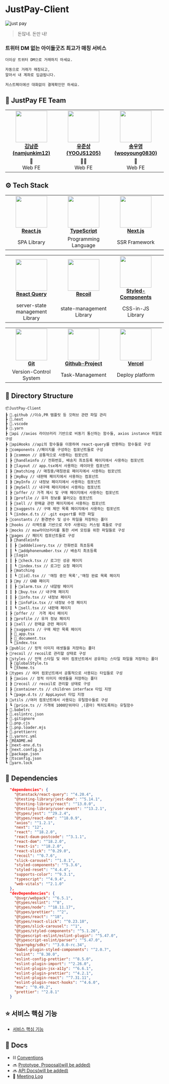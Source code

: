 # JustPay-Client

![just pay](https://user-images.githubusercontent.com/69416561/209988175-dc826038-033a-433f-8254-618a5a839754.png)

> 돈많네. 돈만 내!

### 트위터 DM 없는 아이돌굿즈 최고가 매칭 서비스

```
더이상 트위터 DM으로 거래하지 마세요.

자동으로 거래가 매칭되고,
알아서 내 계좌로 입금됩니다.

저스트페이에선 대화없이 결제확인만 하세요.
```

## 🙌 JustPay FE Team

<table align="center">
    <tr align="center">
        <td style="min-width: 150px;">
            <a href="https://github.com/namjunkim12">
              <img src="https://github.com/namjunkim12.png" width="100">
              <br />
              <b>김남준 (namjunkim12)</b>
            </a> 
        </td>
        <td style="min-width: 150px;">
            <a href="https://github.com/YOOJS1205">
              <img src="https://github.com/YOOJS1205.png" width="100">
              <br />
              <b>유준상 (YOOJS1205)</b>
            </a>
        </td>
        <td style="min-width: 150px;">
            <a href="https://github.com/wooyoung0830">
              <img src="https://github.com/wooyoung0830.png" width="100">
              <br />
              <b>송우영 (wooyoung0830)</b>
            </a> 
        </td>
        <td style="min-width: 150px;">
            <a href="https://github.com/hyunwookchung">
              <img src="https://github.com/hyunwookchung.png" width="100">
              <br />
              <b>정현욱 (hyunwookchung)</b>
            </a> 
        </td>
    </tr>
    <tr align="center">
        <td>
            👶 <br/>
            Web FE
        </td>
        <td>
            🧚🏻 <br />
            Web FE
        </td>
        <td>
           👼  <br />
            Web FE
        </td>
        <td>
           😽  <br />
            Web FE
        </td>
    </tr>
</table>

## ⚙️ Tech Stack

<table align="center">
    <tr align="center">
        <td style="min-width: 150px;">
            <a href="https://beta.reactjs.org/">
              <img src="https://upload.wikimedia.org/wikipedia/commons/thumb/a/a7/React-icon.svg/2300px-React-icon.svg.png" width="100" >
              <br />
              <b>React.js</b>
            </a> 
        </td>
        <td style="min-width: 150px;">
            <a href="https://www.typescriptlang.org/">
              <img src="https://upload.wikimedia.org/wikipedia/commons/4/4c/Typescript_logo_2020.svg" width="100">
              <br />
              <b>TypeScript</b>
            </a>
        </td>
         <td style="min-width: 150px;">
            <a href="https://nextjs.org/">
              <img src="https://cdn.worldvectorlogo.com/logos/next-js.svg" width="100">
              <br />
              <b>Next.js</b>
            </a> 
        </td>
        <td style="min-width: 150px;">
            <a href="https://github.com/yarnpkg/berry">
              <img src="https://images.ctfassets.net/zsjhz5fgria0/2pgFhH8be2Svky60f7qHu7/54a155ca827d8caeb888b439e820eb93/State_of_Yarn_2__Berry__in_2021.png?w=700&h=400&fl=progressive&q=50&fit=fill" width="100" height='100'>
              <br />
              <b>Yarn2 (berry)</b>
            </a> 
        </td>
        <td style="min-width: 150px;">
            <a href="https://axios-http.com/">
              <img src="https://upload.wikimedia.org/wikipedia/commons/thumb/d/d1/Axios_%28computer_library%29_logo.svg/2560px-Axios_%28computer_library%29_logo.svg.png" width="100" height="60">
              <br />
              <b>Axios</b>
            </a> 
        </td>
    </tr>
    <tr align="center">
        <td>
            SPA Library
        </td>
        <td>
            Programming<br />
            Language
        </td>
        <td>
            SSR Framework
        </td>
        <td>
            Pkg Manager
        </td>
        <td>
            promise-based</br>
            HTTP client
        </td>
</tr>
</table>

<table align="center">
    <tr align="center">
        <td style="min-width: 150px;">
            <a href="https://react-query-v3.tanstack.com">
              <img src="https://seeklogo.com/images/R/react-query-logo-1340EA4CE9-seeklogo.com.png" width="100">
              <br />
              <b>React Query</b>
            </a> 
        </td>
        <td style="min-width: 150px;">
            <a href="https://recoiljs.org/">
              <img src="https://velog.velcdn.com/images/11t518s/post/3a6512ec-8fbe-4e9d-b57f-e7327892012f/image.png" width="100">
              <br />
              <b>Recoil</b>
            </a> 
        </td>
        <td style="min-width: 150px;">
            <a href="https://styled-components.com/">
              <img src="https://raw.githubusercontent.com/styled-components/brand/master/styled-components.png" width="100">
              <br />
              <b>Styled-Components</b>
            </a> 
        </td>
        <td style="min-width: 150px;">
            <a href="https://mswjs.io/">
              <img src="https://user-images.githubusercontent.com/1500684/157772386-75444196-0604-4340-af28-53b236faa182.svg" width="100">
              <br />
              <b>MSW</b>
            </a> 
        </td>
    </tr>
    <tr align="center">
        <td>
            server-state management</br>
            Library
        </td>
        <td>
            state-management</br>
            Library
        </td>
        <td>
            CSS-in-JS</br>
            Library
        </td>   
        <td>
            API-Mocking</br>
            Library
        </td>
</tr>
</table>

<table align="center">
    <tr align="center">
        <td style="min-width: 150px;">
            <a href="https://git-scm.com/">
              <img src="https://avatars.githubusercontent.com/u/18133?s=200&v=4" width="100">
              <br />
              <b>Git</b>
            </a> 
        </td>
        <td style="min-width: 150px;">
            <a href="https://github.com/">
              <img src="https://cdn-icons-png.flaticon.com/512/25/25231.png" width="100">
              <br />
              <b>Github-Project</b>
            </a> 
        </td>
        <td style="min-width: 150px;">
            <a href="https://vercel.com/">
              <img src="https://camo.githubusercontent.com/add2c9721e333f0043ac938f3dadbc26a282776e01b95b308fcaba5afaf74ae3/68747470733a2f2f6173736574732e76657263656c2e636f6d2f696d6167652f75706c6f61642f76313538383830353835382f7265706f7369746f726965732f76657263656c2f6c6f676f2e706e67" width="100">
              <br />
              <b>Vercel</b>
            </a> 
        </td>
    </tr>
    <tr align="center">
        <td>
            Version-Control</br>
            System
        </td>
        <td>
            Task-Management
        </td>
        <td>
            Deploy platform
        </td>   
</tr>
</table>

## 📁 Directory Structure

```
📦JustPay-Client
┣ 📂.github //이슈,PR 템플릿 등 깃허브 관련 파일 관리
┣ 📂.next
┣ 📂.vscode
┣ 📂.yarn
┣ 📂api //axios 라이브러리 기반으로 비동기 통신하는 함수들, axios instance 파일로 구성
┣ 📂apiHooks //api의 함수들을 이용하여 react-query를 반환하는 함수들로 구성
┣ 📂components //페이지를 구성하는 컴포넌트들로 구성
┃ ┣ 📂common // 공통적으로 사용하는 컴포넌트
┃ ┣ 📂handleinfo // 전화번호, 배송지 최초등록 페이지에서 사용하는 컴포넌트 
┃ ┣ 📂layout // app.tsx에서 사용하는 레이아웃 컴포넌트
┃ ┣ 📂matching // 매칭중/매칭완료 페이지에서 사용하는 컴포넌트
┃ ┣ 📂myBuy // 내판매 페이지에서 사용하는 컴포넌트 
┃ ┣ 📂myInfo // 내정보 페이지에서 사용하는 컴포넌트 
┃ ┣ 📂mySell // 내구매 페이지에서 사용하는 컴포넌트 
┃ ┣ 📂offer // 가격 제시 및 구매 페이지에서 사용하는 컴포넌트
┃ ┣ 📂profile // 유저 정보를 불러오는 컴포넌트
┃ ┣ 📂sell // 판매글 관련 페이지에서 사용하는 컴포넌트 
┃ ┣ 📂suggests // 구매 제안 목록 페이지에서 사용하는 컴포넌트  
┃ ┗ 📜index.d.ts // .git export를 위한 파일
┣ 📂constants // 환경변수 및 상수 파일을 저장하는 폴더
┣ 📂hooks // 리액트를 기반으로 자주 사용되는 커스텀 훅들로 구성
┣ 📂mocks // msw라이브러리를 통한 서버 모킹을 위한 파일들로 구성
┣ 📂pages // 페이지 컴포넌트들로 구성
┃ ┣ 📂handleinfo
┃ ┃ ┣ 📜adddelivery.tsx // 전화번호 최초등록
┃ ┃ ┗ 📜addphonenumber.tsx // 배송지 최초등록
┃ ┣ 📂login
┃ ┃ ┣ 📜check.tsx // 로그인 성공 페이지
┃ ┃ ┗ 📜index.tsx // 로그인 요청 페이지
┃ ┣ 📂matching
┃ ┃ ┗ 📜[id].tsx // '매칭 중인 목록','매칭 완료 목록 페이지
┃ ┣ 📂my // GNB 페이지
┃ ┃ ┣ 📜alarm.tsx // 내알람 페이지
┃ ┃ ┣ 📜buy.tsx // 내구매 페이지
┃ ┃ ┣ 📜info.tsx // 내정보 페이지
┃ ┃ ┣ 📜infoFix.tsx // 내정보 수정 페이지
┃ ┃ ┗ 📜sell.tsx // 내판매 페이지
┃ ┣ 📂offer //  가격 제시 페이지
┃ ┣ 📂profile // 유저 정보 페이지
┃ ┣ 📂sell // 판매글 관련 페이지
┃ ┣ 📂suggests // 구매 제안 목록 페이지
┃ ┣ 📜_app.tsx
┃ ┣ 📜_document.tsx
┃ ┗ 📜index.tsx
┣ 📂public // 정적 이미지 에셋들을 저장하는 폴더
┣ 📂recoil // recoil로 관리할 상태로 구성
┣ 📂styles // 전역 스타일 및 여러 컴포넌트에서 공유하는 스타일 파일을 저장하는 폴더
┃ ┣ 📜globalStyle.ts
┃ ┗ 📜theme.ts
┣ 📂types // 여러 컴포넌트에서 공통적으로 사용되는 타입들로 구성
┃ ┣ 📂axios // 정적 이미지 에셋들을 저장하는 폴더
┃ ┣ 📂recoil // recoil로 관리할 상태로 구성
┃ ┣ 📜container.ts // children interface 타입 지정
┃ ┗ 📜page.d.ts // AppLayout 타입 지정
┣ 📂utils //여러 컴포넌트에서 사용되는 유틸함수들로 구성
┃ ┗ 📜price.ts // 가격에 1000단위마다 ,(콤마) 찍히도록하는 유틸함수
┣ 📜.babelrc
┣ 📜.eslintrc.json
┣ 📜.gitignore
┣ 📜.pnp.cjs
┣ 📜.pnp.loader.mjs
┣ 📜.prettierrc
┣ 📜.yarnrc.yml
┣ 📜README.md
┣ 📜next-env.d.ts
┣ 📜next.config.js
┣ 📜package.json
┣ 📜tsconfig.json
┗ 📜yarn.lock
```

## 🤝 Dependencies

```json
  "dependencies": {
    "@tanstack/react-query": "^4.20.4",
    "@testing-library/jest-dom": "^5.14.1",
    "@testing-library/react": "^13.0.0",
    "@testing-library/user-event": "^13.2.1",
    "@types/jest": "^29.2.4",
    "@types/react-dom": "^18.0.9",
    "axios": "^1.2.1",
    "next": "12",
    "react": "^18.2.0",
    "react-daum-postcode": "^3.1.1",
    "react-dom": "^18.2.0",
    "react-is": "^18.2.0",
    "react-slick": "^0.29.0",
    "recoil": "^0.7.6",
    "slick-carousel": "^1.8.1",
    "styled-components": "^5.3.6",
    "styled-reset": "^4.4.4",
    "supports-color": "^9.3.1",
    "typescript": "^4.9.4",
    "web-vitals": "^2.1.0"
  },
  "devDependencies": {
    "@svgr/webpack": "^6.5.1",
    "@types/eslint": "^8",
    "@types/node": "^18.11.17",
    "@types/prettier": "^2",
    "@types/react": "^18",
    "@types/react-slick": "^0.23.10",
    "@types/slick-carousel": "^1",
    "@types/styled-components": "^5.1.26",
    "@typescript-eslint/eslint-plugin": "^5.47.0",
    "@typescript-eslint/parser": "^5.47.0",
    "@yarnpkg/sdks": "^3.0.0-rc.34",
    "babel-plugin-styled-components": "^2.0.7",
    "eslint": "^8.30.0",
    "eslint-config-prettier": "^8.5.0",
    "eslint-plugin-import": "^2.26.0",
    "eslint-plugin-jsx-a11y": "^6.6.1",
    "eslint-plugin-prettier": "^4.2.1",
    "eslint-plugin-react": "^7.31.11",
    "eslint-plugin-react-hooks": "^4.6.0",
    "msw": "^0.49.2",
    "prettier": "^2.8.1"
  }
```

## ⭐️ 서비스 핵심 기능

- [서비스 핵심 기능](https://eunbigombi.notion.site/6e0b1cc72333452c89500eb8b62e8943)

## 📄 Docs

- ⛓️ [Conventions](https://www.notion.so/eunbigombi/a6a709ccd0a84b7aaa4e0cf999084592)
- 🔜 [Prototype, Proposal(will be added)]()
- 🔜 [API Docs(will be added)]()
- 🧾 [Meeting Log](https://www.notion.so/eunbigombi/503f9e06e9ff4f62a158e2ebda313636?v=765b51a388b448f5816fc0223968c290)
